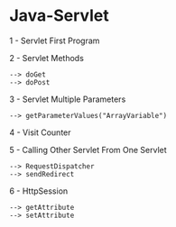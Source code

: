 # Java-Servlet

1 - Servlet First Program

2 - Servlet Methods

    --> doGet     
    --> doPost

3 - Servlet Multiple Parameters

    --> getParameterValues("ArrayVariable")

4 - Visit Counter

5 - Calling Other Servlet From One Servlet

    --> RequestDispatcher
    --> sendRedirect

6 - HttpSession

    --> getAttribute
    --> setAttribute
